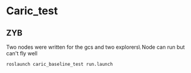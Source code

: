 # Caric_test
## ZYB
Two nodes were written for the gcs and two explorers\\
Node can run but can't fly well

    roslaunch caric_baseline_test run.launch

  
